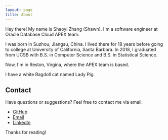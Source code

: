 ```yaml
---
layout: page
title: About
---
```


 Hey there! My name is Shaoyi Zhang (Shawn). I'm a software engineer at Oracle Database Cloud APEX team.

 I was born in Suzhou, Jiangsu, China. I lived there for 18 years before going to college at University of California, Santa Barbara. In 2018, I graduated from UCSB with B.S. in Computer Science and B.S. in Statistical Science.

 Now, I'm in Reston, Virgina, where the APEX team is based.

 I have a white Ragdoll cat named Lady Pig.

## Contact
Have questions or suggestions? Feel free to contact me via email.

* [GitHub](https://github.com/ShaoyiZhang)
* [Email](mailto:zhangshaoyi1995@gmail.com)
* [LinkedIn](https://www.linkedin.com/in/shaoyizhang/)

Thanks for reading!
